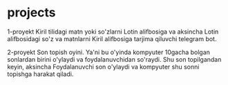 # projects

1-proyekt Kiril tilidagi matn yoki so'zlarni Lotin alifbosiga va aksincha Lotin alifbosidagi so'z va matnlarni Kiril alifbosiga tarjima qiluvchi telegram bot.

2-proyekt Son topish oyini. Ya'ni bu o'yinda kompyuter 10gacha bolgan sonlardan birini o'ylaydi va foydalanuvchidan so'raydi. Shu son topilgandan keyin, aksincha Foydalanuvchi son o'ylaydi va kompyuter shu sonni topishga harakat qiladi.
